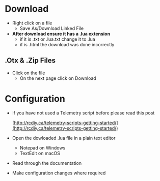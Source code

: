 # Download

* Right click on a file
  * Save As/Download Linked File
* **After download ensure it has a .lua extension**
  * if it is .txt or .lua.txt change it to .lua
  * if is .html the download was done incorrectly

## .Otx & .Zip Files
* Click on the file
  * On the next page click on Download

# Configuration
* If you have not used a Telemetry script before please read this post

  [http://rcdiy.ca/telemetry-scripts-getting-started/](http://rcdiy.ca/telemetry-scripts-getting-started/)
* Open the dowloaded .lua file in a plain text editor
  * Notepad on Windows
  * TextEdit on macOS
* Read through the documentation
* Make configuration changes where required

